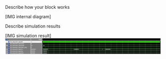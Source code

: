 
Describe how your block works


[IMG internal diagram]



Describe simulation results


[IMG simulation result]
![image](img/tb_stopky.png)